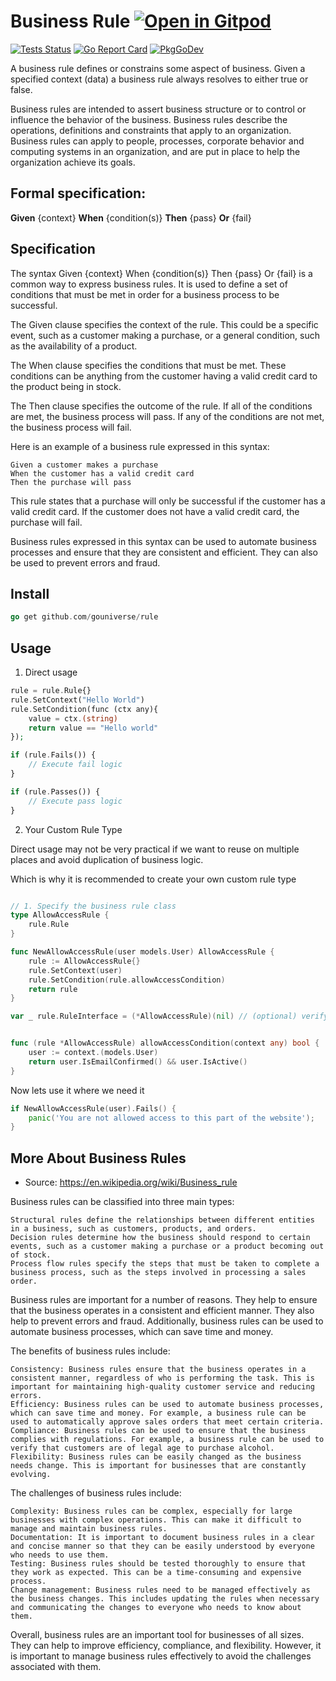 # Business Rule <a href="https://gitpod.io/#https://github.com/gouniverse/business-rule" style="float:right:"><img src="https://gitpod.io/button/open-in-gitpod.svg" alt="Open in Gitpod" loading="lazy"></a>

[![Tests Status](https://github.com/gouniverse/rule/actions/workflows/tests.yml/badge.svg?branch=main)](https://github.com/gouniverse/rule/actions/workflows/tests.yml)
[![Go Report Card](https://goreportcard.com/badge/github.com/gouniverse/rule)](https://goreportcard.com/report/github.com/gouniverse/rule)
[![PkgGoDev](https://pkg.go.dev/badge/github.com/gouniverse/rule)](https://pkg.go.dev/github.com/gouniverse/rule)

A business rule defines or constrains some aspect of business. Given a specified context (data) a business rule always resolves to either true or false.

Business rules are intended to assert business structure or to control or influence the behavior of the business. Business rules describe the operations, definitions and constraints that apply to an organization. Business rules can apply to people, processes, corporate behavior and computing systems in an organization, and are put in place to help the organization achieve its goals.


## Formal specification: 

<b>Given</b> {context} <b>When</b> {condition(s)} <b>Then</b> {pass} <b>Or</b> {fail}

## Specification

The syntax Given {context} When {condition(s)} Then {pass} Or {fail} is a common way to express business rules. It is used to define a set of conditions that must be met in order for a business process to be successful.

The Given clause specifies the context of the rule. This could be a specific event, such as a customer making a purchase, or a general condition, such as the availability of a product.

The When clause specifies the conditions that must be met. These conditions can be anything from the customer having a valid credit card to the product being in stock.

The Then clause specifies the outcome of the rule. If all of the conditions are met, the business process will pass. If any of the conditions are not met, the business process will fail.

Here is an example of a business rule expressed in this syntax:

```
Given a customer makes a purchase
When the customer has a valid credit card
Then the purchase will pass
```

This rule states that a purchase will only be successful if the customer has a valid credit card. If the customer does not have a valid credit card, the purchase will fail.

Business rules expressed in this syntax can be used to automate business processes and ensure that they are consistent and efficient. They can also be used to prevent errors and fraud.


## Install ##

```go
go get github.com/gouniverse/rule
```

## Usage ##

1) Direct usage

```php
rule = rule.Rule{}
rule.SetContext("Hello World")
rule.SetCondition(func (ctx any){
    value = ctx.(string)
    return value == "Hello world"
});

if (rule.Fails()) {
    // Execute fail logic
}

if (rule.Passes()) {
    // Execute pass logic
}
```

2. Your Custom Rule Type

Direct usage may not be very practical if we want to reuse on multiple places and avoid duplication of business logic.

Which is why it is recommended to create your own custom rule type


```go

// 1. Specify the business rule class
type AllowAccessRule {
    rule.Rule
}

func NewAllowAccessRule(user models.User) AllowAccessRule {
	rule := AllowAccessRule{}
    rule.SetContext(user)
	rule.SetCondition(rule.allowAccessCondition)
	return rule
}

var _ rule.RuleInterface = (*AllowAccessRule)(nil) // (optional) verify it extends the RuleInterface interface


func (rule *AllowAccessRule) allowAccessCondition(context any) bool {
	user := context.(models.User)
	return user.IsEmailConfirmed() && user.IsActive()
}
```

Now lets use it where we need it

```go
if NewAllowAccessRule(user).Fails() {
    panic('You are not allowed access to this part of the website');
}
````

## More About Business Rules

- Source: https://en.wikipedia.org/wiki/Business_rule 

Business rules can be classified into three main types:

    Structural rules define the relationships between different entities in a business, such as customers, products, and orders.
    Decision rules determine how the business should respond to certain events, such as a customer making a purchase or a product becoming out of stock.
    Process flow rules specify the steps that must be taken to complete a business process, such as the steps involved in processing a sales order.

Business rules are important for a number of reasons. They help to ensure that the business operates in a consistent and efficient manner. They also help to prevent errors and fraud. Additionally, business rules can be used to automate business processes, which can save time and money.

The benefits of business rules include:

    Consistency: Business rules ensure that the business operates in a consistent manner, regardless of who is performing the task. This is important for maintaining high-quality customer service and reducing errors.
    Efficiency: Business rules can be used to automate business processes, which can save time and money. For example, a business rule can be used to automatically approve sales orders that meet certain criteria.
    Compliance: Business rules can be used to ensure that the business complies with regulations. For example, a business rule can be used to verify that customers are of legal age to purchase alcohol.
    Flexibility: Business rules can be easily changed as the business needs change. This is important for businesses that are constantly evolving.

The challenges of business rules include:

    Complexity: Business rules can be complex, especially for large businesses with complex operations. This can make it difficult to manage and maintain business rules.
    Documentation: It is important to document business rules in a clear and concise manner so that they can be easily understood by everyone who needs to use them.
    Testing: Business rules should be tested thoroughly to ensure that they work as expected. This can be a time-consuming and expensive process.
    Change management: Business rules need to be managed effectively as the business changes. This includes updating the rules when necessary and communicating the changes to everyone who needs to know about them.

Overall, business rules are an important tool for businesses of all sizes. They can help to improve efficiency, compliance, and flexibility. However, it is important to manage business rules effectively to avoid the challenges associated with them.

